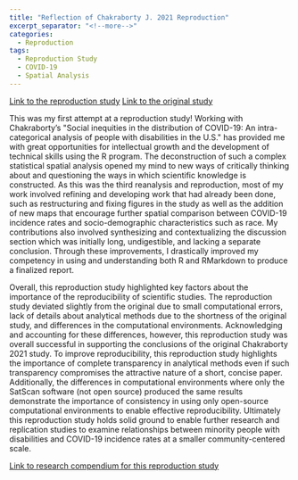 ```yaml
---
title: "Reflection of Chakraborty J. 2021 Reproduction"
excerpt_separator: "<!--more-->"
categories:
  - Reproduction
tags: 
  - Reproduction Study
  - COVID-19
  - Spatial Analysis
---
```


[Link to the reproduction study](https://isaiahbennett2.github.io/RPr-Chakraborty-2021/)
[Link to the original study](https://www.sciencedirect.com/science/article/pii/S1936657420301394?via%3Dihub)

This was my first attempt at a reproduction study! Working with Chakraborty’s "Social inequities in the distribution of COVID-19: An intra-categorical analysis of people with disabilities in the U.S." has provided me with great opportunities for intellectual growth and the development of technical skills using the R program. The deconstruction of such a complex statistical spatial analysis opened my mind to new ways of critically thinking about and questioning the ways in which scientific knowledge is constructed. As this was the third reanalysis and reproduction, most of my work involved refining and developing work that had already been done, such as restructuring and fixing figures in the study as well as the addition of new maps that encourage further spatial comparison between COVID-19 incidence rates and socio-demographic characteristics such as race. My contributions also involved synthesizing and contextualizing the discussion section which was initially long, undigestible, and lacking a separate conclusion. Through these improvements, I drastically improved my competency in using and understanding both R and RMarkdown to produce a finalized report. 

Overall, this reproduction study highlighted key factors about the importance of the reproducibility of scientific studies. The reproduction study deviated slightly from the original due to small computational errors, lack of details about analytical methods due to the shortness of the original study, and differences in the computational environments. Acknowledging and accounting for these differences, however, this reproduction study was overall successful in supporting the conclusions of the original Chakraborty 2021 study. To improve reproducibility, this reproduction study highlights the importance of complete transparency in analytical methods even if such transparency compromises the attractive nature of a short, concise paper. Additionally, the differences in computational environments where only the SatScan software (not open source) produced the same results demonstrate the importance of consistency in using only open-source computational environments to enable effective reproducibility. Ultimately this reproduction study holds solid ground to enable further research and replication studies to examine relationships between minority people with disabilities and COVID-19 incidence rates at a smaller community-centered scale.

[Link to research compendium for this reproduction study](https://github.com/isaiahbennett2/RPr-Chakraborty-2021)
